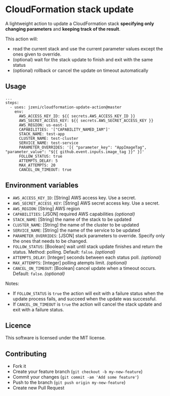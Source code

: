 # CloudFormation stack update

A lightweight action to update a CloudFormation stack **specifying only changing parameters** and **keeping track of the result**.

This action will:
- read the current stack and use the current parameter values except the ones given to override.
- (optional) wait for the stack update to finish and exit with the same status
- (optional) rollback or cancel the update on timeout automatically

## Usage

```
...
steps:
  - uses: jzeni/cloudformation-update-action@master
    env:
      AWS_ACCESS_KEY_ID: ${{ secrets.AWS_ACCESS_KEY_ID }}
      AWS_SECRET_ACCESS_KEY: ${{ secrets.AWS_SECRET_ACCESS_KEY }}
      AWS_REGION: us-east-1
      CAPABILITIES: '["CAPABILITY_NAMED_IAM"]'
      STACK_NAME: test-app
      CLUSTER_NAME: test-cluster
      SERVICE_NAME: test-service
      PARAMETER_OVERRIDES: '[{ "parameter_key": "AppImageTag", "parameter_value": "${{ github.event.inputs.image_tag }}" }]'
      FOLLOW_STATUS: true
      ATTEMPTS_DELAY: 5
      MAX_ATTEMPTS: 20
      CANCEL_ON_TIMEOUT: true
```

## Environment variables

- `AWS_ACCESS_KEY_ID`: [String] AWS access key. Use a secret.
- `AWS_SECRET_ACCESS_KEY`: [String] AWS secret access key. Use a secret.
- `AWS_REGION`: [String] AWS region
- `CAPABILITIES`: [JSON] required AWS capabilities _(optional)_
- `STACK_NAME`: [String] the name of the stack to be updated
- `CLUSTER_NAME`: [String] the name of the cluster to be updated
- `SERVICE_NAME`: [String] the name of the service to be updated
- `PARAMETER_OVERRIDES`: [JSON] stack parameters to override. Specify only the ones that needs to be changed.
- `FOLLOW_STATUS`: [Boolean] wait until stack update finishes and return the status. Method: polling. Default: `false`. _(optional)_
- `ATTEMPTS_DELAY`: [Integer] seconds between each status poll. _(optional)_
- `MAX_ATTEMPTS`: [Integer] polling atempts limit. _(optional)_
- `CANCEL_ON_TIMEOUT`: [Boolean] cancel update when a timeout occurs. Default: `false`. _(optional)_

Notes:
- If `FOLLOW_STATUS` is `true` the action will exit with a failure status when the update process fails, and succeed when the update was successful.
- If `CANCEL_ON_TIMEOUT` is `true` the action will cancel the stack update and exit with a failure status.

## Licence

This software is licensed under the MIT license.

## Contributing

- Fork it
- Create your feature branch (`git checkout -b my-new-feature`)
- Commit your changes (`git commit -am 'Add some feature'`)
- Push to the branch (`git push origin my-new-feature`)
- Create new Pull Request
